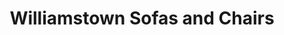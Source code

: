 ---
title: "Williamstown Sofas and Chairs"
url: /newport/williamstown-sofas-and-chairs/
shop: Möbel
---